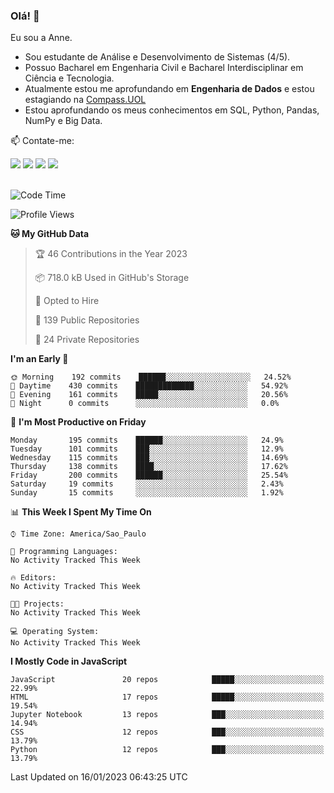 ### Olá! 👋
Eu sou a Anne. 
- Sou estudante de Análise e Desenvolvimento de Sistemas (4/5).
- Possuo Bacharel em Engenharia Civil e Bacharel Interdisciplinar em Ciência e Tecnologia.
- Atualmente estou me aprofundando em **Engenharia de Dados** e estou estagiando na [Compass.UOL](https://compass.uol/pt/home/) 
- Estou aprofundando os meus conhecimentos em SQL, Python, Pandas, NumPy e Big Data.

📫 Contate-me: 

<div>
<a href="https://www.instagram.com/annekarolinefc/" target="_blank"><img src="https://img.shields.io/badge/-Instagram-%23E4405F?style=for-the-badge&logo=instagram&logoColor=white" target="_blank"></a> 
<a href = "mailto:annekarolinefc@gmail.com"><img src="https://img.shields.io/badge/-Gmail-%23333?style=for-the-badge&logo=gmail&logoColor=white" target="_blank"></a>
<a href="https://www.linkedin.com/in/devannekarolinefc/" target="_blank"><img src="https://img.shields.io/badge/-LinkedIn-%230077B5?style=for-the-badge&logo=linkedin&logoColor=white" target="_blank"></a> 
<a href="https://api.whatsapp.com/send?phone=5533991375118&text=Ol%C3%A1%20Anne!%20" target="_blank"><img src="https://img.shields.io/badge/WhatsApp-25D366?style=for-the-badge&logo=whatsapp&logoColor=white" target="_blank"></a>
</div>

  
<!--
  <img align="center" alt="Anne-An" height="30" width="40" src="https://github.com/devicons/devicon/blob/master/icons/angularjs/angularjs-original.svg">
-->

</br>

<!--START_SECTION:waka-->
![Code Time](http://img.shields.io/badge/Code%20Time-123%20hrs%2059%20mins-blue)

![Profile Views](http://img.shields.io/badge/Profile%20Views-5-blue)

**🐱 My GitHub Data** 

> 🏆 46 Contributions in the Year 2023
 > 
> 📦 718.0 kB Used in GitHub's Storage 
 > 
> 💼 Opted to Hire
 > 
> 📜 139 Public Repositories 
 > 
> 🔑 24 Private Repositories  
 > 
**I'm an Early 🐤** 

```text
🌞 Morning    192 commits    ██████░░░░░░░░░░░░░░░░░░░   24.52% 
🌇 Daytime    430 commits    █████████████░░░░░░░░░░░░   54.92% 
🌃 Evening    161 commits    █████░░░░░░░░░░░░░░░░░░░░   20.56% 
🌙 Night      0 commits      ░░░░░░░░░░░░░░░░░░░░░░░░░   0.0%

```
📅 **I'm Most Productive on Friday** 

```text
Monday       195 commits    ██████░░░░░░░░░░░░░░░░░░░   24.9% 
Tuesday      101 commits    ███░░░░░░░░░░░░░░░░░░░░░░   12.9% 
Wednesday    115 commits    ███░░░░░░░░░░░░░░░░░░░░░░   14.69% 
Thursday     138 commits    ████░░░░░░░░░░░░░░░░░░░░░   17.62% 
Friday       200 commits    ██████░░░░░░░░░░░░░░░░░░░   25.54% 
Saturday     19 commits     ░░░░░░░░░░░░░░░░░░░░░░░░░   2.43% 
Sunday       15 commits     ░░░░░░░░░░░░░░░░░░░░░░░░░   1.92%

```


📊 **This Week I Spent My Time On** 

```text
⌚︎ Time Zone: America/Sao_Paulo

💬 Programming Languages: 
No Activity Tracked This Week

🔥 Editors: 
No Activity Tracked This Week

🐱‍💻 Projects: 
No Activity Tracked This Week

💻 Operating System: 
No Activity Tracked This Week

```

**I Mostly Code in JavaScript** 

```text
JavaScript               20 repos            █████░░░░░░░░░░░░░░░░░░░░   22.99% 
HTML                     17 repos            █████░░░░░░░░░░░░░░░░░░░░   19.54% 
Jupyter Notebook         13 repos            ███░░░░░░░░░░░░░░░░░░░░░░   14.94% 
CSS                      12 repos            ███░░░░░░░░░░░░░░░░░░░░░░   13.79% 
Python                   12 repos            ███░░░░░░░░░░░░░░░░░░░░░░   13.79%

```



 Last Updated on 16/01/2023 06:43:25 UTC
<!--END_SECTION:waka-->
  
